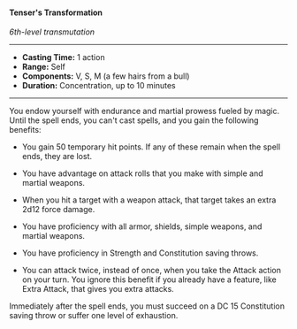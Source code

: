 #### Tenser's Transformation
*6th-level transmutation*
___
- **Casting Time:** 1 action
- **Range:** Self
- **Components:** V, S, M (a few hairs from a bull)
- **Duration:** Concentration, up to 10 minutes
___
You endow yourself with endurance and martial prowess fueled by magic. Until the spell ends, you can't cast spells, and you gain the following benefits:

- You gain 50 temporary hit points. If any of these remain when the spell ends, they are lost.

- You have advantage on attack rolls that you make with simple and martial weapons.

- When you hit a target with a weapon attack, that target takes an extra 2d12 force damage.

- You have proficiency with all armor, shields, simple weapons, and martial weapons.

- You have proficiency in Strength and Constitution saving throws.

- You can attack twice, instead of once, when you take the Attack action on your turn. You ignore this benefit if you already have a feature, like Extra Attack, that gives you extra attacks.

Immediately after the spell ends, you must succeed on a DC 15 Constitution saving throw or suffer one level of exhaustion.